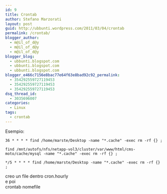 ```yaml
---
id: 9
title: Crontab
author: Stefano Marzorati
layout: post
guid: http://ubbunti.wordpress.com/2011/03/04/crontab
permalink: /crontab/
blogger_author:
  - m@il_of_d@y
  - m@il_of_d@y
  - m@il_of_d@y
blogger_blog:
  - ubbunti.blogspot.com
  - ubbunti.blogspot.com
  - ubbunti.blogspot.com
blogger_e466c7156e8bac77e64f63e8bad92c92_permalink:
  - 354292559727119453
  - 354292559727119453
  - 354292559727119453
dsq_thread_id:
  - 3035696007
categories:
  - Linux
tags:
  - crontab
---
```

Esempio:

`36 * * * * find /home/marste/Desktop -name "*.cache" -exec rm -rf {} ;`

`find /mnt/autofs/nfs/netapp-vol3/cluster/var/www/html/cms-moto/cache/mysql -name "*.cache" -exec rm -rf {} ;`

`*/5 * * * * find /home/marste/Desktop -name "*.cache" -exec rm -rf {} ;`

creo un file dentro cron.hourly  
e poi  
crontab nomefile